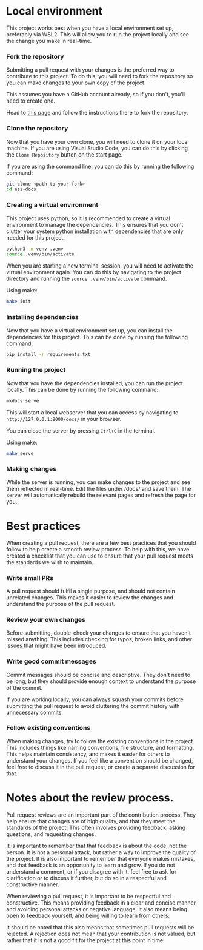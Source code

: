 # Local environment

This project works best when you have a local environment set up, preferably via WSL2.
This will allow you to run the project locally and see the change you make in real-time.

### Fork the repository

Submitting a pull request with your changes is the preferred way to contribute to this project.
To do this, you will need to fork the repository so you can make changes to your own copy of the project.

This assumes you have a GitHub account already, so if you don't, you'll need to create one.

Head to [this page](https://github.com/esi/esi-docs/fork) and follow the instructions there to fork the repository.

### Clone the repository

Now that you have your own clone, you will need to clone it on your local machine.
If you are using Visual Studio Code, you can do this by clicking the `Clone Repository` button on the start page.

If you are using the command line, you can do this by running the following command:

```bash
git clone <path-to-your-fork>
cd esi-docs
```

### Creating a virtual environment

This project uses python, so it is recommended to create a virtual environment to manage the dependencies.
This ensures that you don't clutter your system python installation with dependencies that are only needed
for this project.

```bash
python3 -m venv .venv
source .venv/bin/activate
```

When you are starting a new terminal session, you will need to activate the virtual environment again.
You can do this by navigating to the project directory and running the `source .venv/bin/activate` command.

Using make:
```bash
make init
```

### Installing dependencies

Now that you have a virtual environment set up, you can install the dependencies for this project.
This can be done by running the following command:

```bash
pip install -r requirements.txt
```

### Running the project

Now that you have the dependencies installed, you can run the project locally.
This can be done by running the following command:

```bash
mkdocs serve
```

This will start a local webserver that you can access by navigating to `http://127.0.0.1:8000/docs/` in your browser.

You can close the server by pressing `Ctrl+C` in the terminal.

Using make:
```bash
make serve
```

### Making changes

While the server is running, you can make changes to the project and see them reflected in real-time.
Edit the files under /docs/ and save them.
The server will automatically rebuild the relevant pages and refresh the page for you.

# Best practices

When creating a pull request, there are a few best practices that you should follow to help create a smooth review process.
To help with this, we have created a checklist that you can use to ensure that your pull request meets the standards we wish to maintain.

### Write small PRs

A pull request should fulfil a single purpose, and should not contain unrelated changes.
This makes it easier to review the changes and understand the purpose of the pull request.

### Review your own changes

Before submitting, double-check your changes to ensure that you haven't missed anything.
This includes checking for typos, broken links, and other issues that might have been introduced.

### Write good commit messages

Commit messages should be concise and descriptive.
They don't need to be long, but they should provide enough context to understand the purpose of the commit.

If you are working locally, you can always squash your commits before submitting the pull request to avoid cluttering the commit history with unnecessary commits.

### Follow existing conventions

When making changes, try to follow the existing conventions in the project.
This includes things like naming conventions, file structure, and formatting.
This helps maintain consistency, and makes it easier for others to understand your changes.
If you feel like a convention should be changed, feel free to discuss it in the pull request, or create a separate discussion for that.

# Notes about the review process.

Pull request reviews are an important part of the contribution process.
They help ensure that changes are of high quality, and that they meet the standards of the project.
This often involves providing feedback, asking questions, and requesting changes.

It is important to remember that that feedback is about the code, not the person.
It is not a personal attack, but rather a way to improve the quality of the project.
It is also important to remember that everyone makes mistakes, and that feedback is an opportunity to learn and grow.
If you do not understand a comment, or if you disagree with it, feel free to ask for clarification or to discuss it further, but do so in a respectful and constructive manner.

When reviewing a pull request, it is important to be respectful and constructive.
This means providing feedback in a clear and concise manner, and avoiding personal attacks or negative language.
It also means being open to feedback yourself, and being willing to learn from others.

It should be noted that this also means that sometimes pull requests will be rejected.
A rejection does not mean that your contribution is not valued, but rather that it is not a good fit for the project at this point in time.
